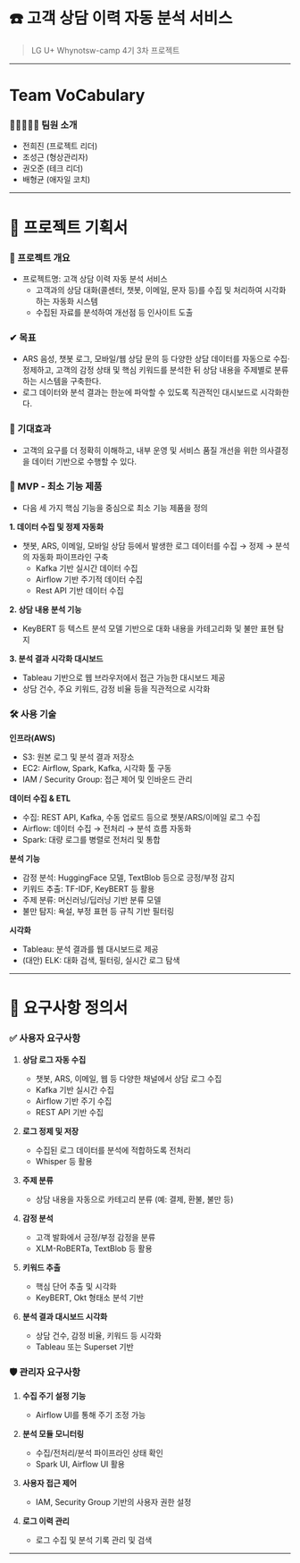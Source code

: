 # ☎️ 고객 상담 이력 자동 분석 서비스 
> LG U+ Whynotsw-camp 4기 3차 프로젝트
---

# Team VoCabulary
### 👩‍✈🤵🤵🤵 팀원 소개
- 전희진 (프로젝트 리더)
- 조성근 (형상관리자)
- 권오준 (테크 리더)
- 배형균 (애자일 코치)

---
# 📃 프로젝트 기획서

### 📢 프로젝트 개요
- 프로젝트명: 고객 상담 이력 자동 분석 서비스
    - 고객과의 상담 대화(콜센터, 챗봇, 이메일, 문자 등)를 수집 및 처리하여 시각화하는 자동화 시스템
    - 수집된 자료를 분석하여 개선점 등 인사이트 도출
 
### ✔ 목표
- ARS 음성, 챗봇 로그, 모바일/웹 상담 문의 등 다양한 상담 데이터를 자동으로 수집·정제하고, 고객의 감정 상태 및 핵심 키워드를 분석한 뒤 상담 내용을 주제별로 분류하는 시스템을 구축한다.
- 로그 데이터와 분석 결과는 한눈에 파악할 수 있도록 직관적인 대시보드로 시각화한다.

### 🙏 기대효과
- 고객의 요구를 더 정확히 이해하고, 내부 운영 및 서비스 품질 개선을 위한 의사결정을 데이터 기반으로 수행할 수 있다.

### 🚩 MVP - 최소 기능 제품
- 다음 세 가지 핵심 기능을 중심으로 최소 기능 제품을 정의

**1. 데이터 수집 및 정제 자동화**
- 챗봇, ARS, 이메일, 모바일 상담 등에서 발생한 로그 데이터를 수집 → 정제 → 분석의 자동화 파이프라인 구축
  - Kafka 기반 실시간 데이터 수집
  - Airflow 기반 주기적 데이터 수집
  - Rest API 기반 데이터 수집  

**2. 상담 내용 분석 기능**
- KeyBERT 등 텍스트 분석 모델 기반으로 대화 내용을 카테고리화 및 불만 표현 탐지  

**3. 분석 결과 시각화 대시보드** 
- Tableau 기반으로 웹 브라우저에서 접근 가능한 대시보드 제공  
- 상담 건수, 주요 키워드, 감정 비율 등을 직관적으로 시각화

### 🛠 사용 기술

**인프라(AWS)**
- S3: 원본 로그 및 분석 결과 저장소
- EC2: Airflow, Spark, Kafka, 시각화 툴 구동
- IAM / Security Group: 접근 제어 및 인바운드 관리

**데이터 수집 & ETL**
- 수집: REST API, Kafka, 수동 업로드 등으로 챗봇/ARS/이메일 로그 수집
- Airflow: 데이터 수집 → 전처리 → 분석 흐름 자동화
- Spark: 대량 로그를 병렬로 전처리 및 통합 

**분석 기능** 
- 감정 분석: HuggingFace 모델, TextBlob 등으로 긍정/부정 감지
- 키워드 추출: TF-IDF, KeyBERT 등 활용
- 주제 분류: 머신러닝/딥러닝 기반 분류 모델
- 불만 탐지: 욕설, 부정 표현 등 규칙 기반 필터링

**시각화** 
- Tableau: 분석 결과를 웹 대시보드로 제공
- (대안) ELK: 대화 검색, 필터링, 실시간 로그 탐색

---

# 📄 요구사항 정의서

### ✅ 사용자 요구사항

1. **상담 로그 자동 수집**  
   - 챗봇, ARS, 이메일, 웹 등 다양한 채널에서 상담 로그 수집  
   - Kafka 기반 실시간 수집  
   - Airflow 기반 주기 수집  
   - REST API 기반 수집  

2. **로그 정제 및 저장**  
   - 수집된 로그 데이터를 분석에 적합하도록 전처리 
   - Whisper 등 활용

3. **주제 분류**  
   - 상담 내용을 자동으로 카테고리 분류 (예: 결제, 환불, 불만 등)  

4. **감정 분석**  
   - 고객 발화에서 긍정/부정 감정을 분류  
   - XLM-RoBERTa, TextBlob 등 활용  

5. **키워드 추출**  
   - 핵심 단어 추출 및 시각화  
   - KeyBERT, Okt 형태소 분석 기반  

6. **분석 결과 대시보드 시각화**  
   - 상담 건수, 감정 비율, 키워드 등 시각화  
   - Tableau 또는 Superset 기반  

### 🛡️ 관리자 요구사항

1. **수집 주기 설정 기능**  
   - Airflow UI를 통해 주기 조정 가능

2. **분석 모듈 모니터링**  
   - 수집/전처리/분석 파이프라인 상태 확인  
   - Spark UI, Airflow UI 활용

3. **사용자 접근 제어**  
   - IAM, Security Group 기반의 사용자 권한 설정

4. **로그 이력 관리**  
   - 로그 수집 및 분석 기록 관리 및 검색  

---



